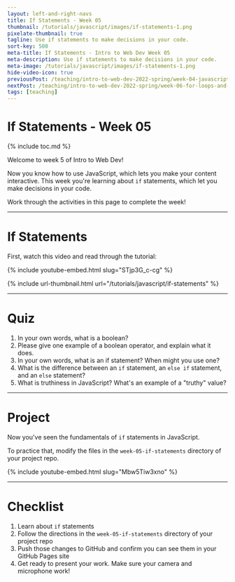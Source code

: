 ```yaml
---
layout: left-and-right-navs
title: If Statements - Week 05
thumbnail: /tutorials/javascript/images/if-statements-1.png
pixelate-thumbnail: true
tagline: Use if statements to make decisions in your code.
sort-key: 500
meta-title: If Statements - Intro to Web Dev Week 05
meta-description: Use if statements to make decisions in your code.
meta-image: /tutorials/javascript/images/if-statements-1.png
hide-video-icon: true
previousPost: /teaching/intro-to-web-dev-2022-spring/week-04-javascript
nextPost: /teaching/intro-to-web-dev-2022-spring/week-06-for-loops-and-arrays
tags: [teaching]
---
```


# If Statements - Week 05

{% include toc.md %}

Welcome to week 5 of Intro to Web Dev!

Now you know how to use JavaScript, which lets you make your content interactive. This week you're learning about `if` statements, which let you make decisions in your code.

Work through the activities in this page to complete the week!

---

# If Statements

First, watch this video and read through the tutorial:

{% include youtube-embed.html slug="STjp3G_c-cg" %}

{% include url-thumbnail.html url="/tutorials/javascript/if-statements" %}

---

# Quiz

1. In your own words, what is a boolean?
2. Please give one example of a boolean operator, and explain what it does.
3. In your own words, what is an if statement? When might you use one?
4. What is the difference between an `if` statement, an `else if` statement, and an `else` statement?
5. What is truthiness in JavaScript? What's an example of a "truthy" value?

---

# Project

Now you've seen the fundamentals of `if` statements in JavaScript.

To practice that, modify the files in the `week-05-if-statements` directory of your project repo.

{% include youtube-embed.html slug="Mbw5Tiw3xno" %}

---

# Checklist

1. Learn about `if` statements
2. Follow the directions in the `week-05-if-statements` directory of your project repo
3. Push those changes to GitHub and confirm you can see them in your GitHub Pages site
4. Get ready to present your work. Make sure your camera and microphone work!
